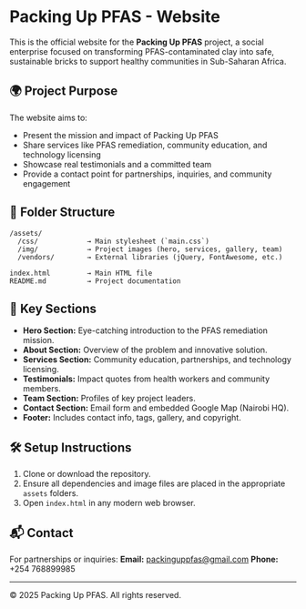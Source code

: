 
# Packing Up PFAS - Website

This is the official website for the **Packing Up PFAS** project, a social enterprise focused on transforming PFAS-contaminated clay into safe, sustainable bricks to support healthy communities in Sub-Saharan Africa.

## 🌍 Project Purpose
The website aims to:
- Present the mission and impact of Packing Up PFAS
- Share services like PFAS remediation, community education, and technology licensing
- Showcase real testimonials and a committed team
- Provide a contact point for partnerships, inquiries, and community engagement

## 📁 Folder Structure
```
/assets/
  /css/            → Main stylesheet (`main.css`)
  /img/            → Project images (hero, services, gallery, team)
  /vendors/        → External libraries (jQuery, FontAwesome, etc.)

index.html         → Main HTML file
README.md          → Project documentation
```

## 🧱 Key Sections
- **Hero Section:** Eye-catching introduction to the PFAS remediation mission.
- **About Section:** Overview of the problem and innovative solution.
- **Services Section:** Community education, partnerships, and technology licensing.
- **Testimonials:** Impact quotes from health workers and community members.
- **Team Section:** Profiles of key project leaders.
- **Contact Section:** Email form and embedded Google Map (Nairobi HQ).
- **Footer:** Includes contact info, tags, gallery, and copyright.

## 🛠️ Setup Instructions
1. Clone or download the repository.
2. Ensure all dependencies and image files are placed in the appropriate `assets` folders.
3. Open `index.html` in any modern web browser.

## 📬 Contact
For partnerships or inquiries:
**Email:** packinguppfas@gmail.com
**Phone:** +254 768899985 

---

&copy; 2025 Packing Up PFAS. All rights reserved.
